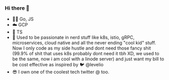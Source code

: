 ### Hi there 👋

<!--
**internpoon/internpoon** is a ✨ _special_ ✨ repository because its `README.md` (this file) appears on your GitHub profile.

Here are some ideas to get you started:

- 🔭 I’m currently working on ...
- 🌱 I’m currently learning ...
- 👯 I’m looking to collaborate on ...
- 🤔 I’m looking for help with ...
- 💬 Ask me about ...
- 📫 How to reach me: ...
- 😄 Pronouns: ...
- ⚡ Fun fact: ...
-->
- ✍🏻 Go, JS
- ☁️ GCP
- 🤮 TS
- 🤔 Used to be passionate in nerd stuff like k8s, istio, gRPC, microservices, cloud native and all the never ending "cool kid" stuff. Now I only code as my side hustle and dont need those fancy shit (99.9% of shit that uses k8s probably dont need it tbh XD, we used to be the same, now i am cool with a linode server) and just want my bill to be cost effective as inspired by 🐦 @levelio
- 😎 I own one of the coolest tech twitter @ too. 

